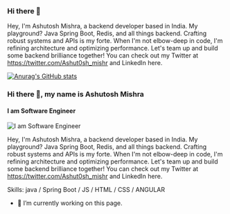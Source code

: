### Hi there 👋
Hey, I'm Ashutosh Mishra, a backend developer based in India. My playground? Java Spring Boot, Redis, and all things backend. Crafting robust systems and APIs is my forte. When I'm not elbow-deep in code, I'm refining architecture and optimizing performance. Let's team up and build some backend brilliance together! You can check out my Twitter at https://twitter.com/Ashut0sh_mishr and LinkedIn here.

[![Anurag's GitHub stats](https://github-readme-stats.vercel.app/api?username=Ashut0sh-mishra)](https://github.com/anuraghazra/github-readme-stats)
### Hi there 👋, my name is Ashutosh Mishra
#### I am Software Engineer
![I am Software Engineer](https://arturssmirnovs.github.io/github-profile-readme-generator/images/banner.png)

Hey, I'm Ashutosh Mishra, a backend developer based in India. My playground? Java Spring Boot, Redis, and all things backend. Crafting robust systems and APIs is my forte. When I'm not elbow-deep in code, I'm refining architecture and optimizing performance. Let's team up and build some backend brilliance together! You can check out my Twitter at https://twitter.com/Ashut0sh_mishr and LinkedIn here.

Skills: java / Spring Boot / JS / HTML / CSS / ANGULAR

- 🔭 I’m currently working on this page. 






